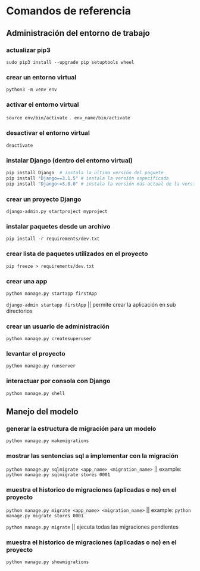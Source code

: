 # Comandos de referencia

## Administración del entorno de trabajo

### actualizar pip3
`sudo pip3 install --upgrade pip setuptools wheel`

### crear un entorno virtual
`python3 -m venv env`

### activar el entorno virtual
`source env/bin/activate`
`. env_name/bin/activate`

### desactivar el entorno virtual
`deactivate`

### instalar Django (dentro del entorno virtual)
```python
pip install Django  # instala la última versión del paquete
pip install "Django==3.1.5" # instala la versión especificada
pip install "Django~=3.0.0" # instala la versión más actual de la versión indicada
```

### crear un proyecto Django
`django-admin.py startproject myproject`

### instalar paquetes desde un archivo
`pip install -r requirements/dev.txt`

### crear lista de paquetes utilizados en el proyecto
`pip freeze > requirements/dev.txt`

### crear una app 
`python manage.py startapp firstApp`

`django-admin startapp firstApp` || permite crear la aplicación en sub directorios

### crear un usuario de administración
`python manage.py createsuperuser`

### levantar el proyecto
`python manage.py runserver`

### interactuar por consola con Django
`python manage.py shell`

## Manejo del modelo

### generar la estructura de migración para un modelo
`python manage.py makemigrations`

### mostrar las sentencias sql a implementar con la migración
`python manage.py sqlmigrate <app_name> <migration_name>` || example: `python manage.py sqlmigrate stores 0001` 

### muestra el historico de migraciones (aplicadas o no) en el proyecto
`python manage.py migrate <app_name> <migration_name>` || example: `python manage.py migrate stores 0001`

`python manage.py migrate` || ejecuta todas las migraciones pendientes

### muestra el historico de migraciones (aplicadas o no) en el proyecto
`python manage.py showmigrations`


